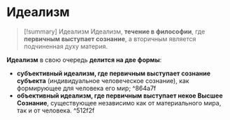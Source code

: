 # Идеализм
> [!summary] Идеализм
> Идеализм, **течение в философии**, где **первичным выступает сознание**, а вторичным является подчиненная духу материя.

**Идеализм** в свою очередь **делится на две формы**:

- **субъективный идеализм, где первичным выступает сознание субъекта** (индивидуальное человеческое сознание), как формирующее для человека его мир; ^864a7f
- **объективный идеализм, где первичным выступает некое Высшее Сознание**, существующее независимо как от материального мира, так и от человека. ^512f2f